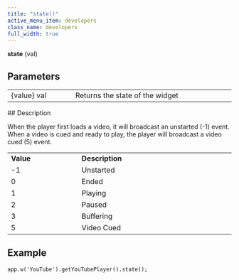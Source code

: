 ```yaml
---
title: "state()"
active_menu_item: developers
class_name: developers
full_width: true
---
```



**state** (val)

## Parameters

<table>
<tr>
<td width="169">
{value} val

</td>
<td width="17">
</td>
<td width="694">
Returns the state of the widget

</td>
</tr>
</table>
## Description

When the player first loads a video, it will broadcast an unstarted (-1) event. When a video is cued and ready to play, the player will broadcast a video cued (5) event.

<table>
<tr>
<td width="226">
  <strong>Value</strong>

</td>
<td width="10">
</td>
<td width="644">
  <strong>Description</strong>

</td>
</tr>
<tr>
<td width="226">
-1

</td>
<td width="10">
</td>
<td width="644">
Unstarted

</td>
</tr>
<tr>
<td width="226">
0

</td>
<td width="10">
</td>
<td width="644">
Ended

</td>
</tr>
<tr>
<td width="226">
1

</td>
<td width="10">
</td>
<td width="644">
Playing

</td>
</tr>
<tr>
<td width="226">
2

</td>
<td width="10">
</td>
<td width="644">
Paused

</td>
</tr>
<tr>
<td width="226">
3

</td>
<td width="10">
</td>
<td width="644">
Buffering

</td>
</tr>
<tr>
<td width="226">
5

</td>
<td width="10">
</td>
<td width="644">
Video Cued

</td>
</tr>
</table>

## Example

     
    app.w('YouTube').getYouTubePlayer().state();
     
   

